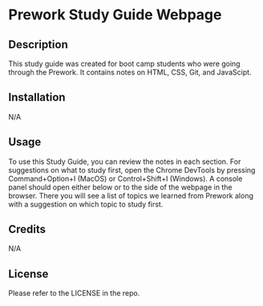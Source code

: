 # Prework Study Guide Webpage

## Description

This study guide was created for boot camp students who were going through the Prework. It contains notes on HTML, CSS, Git, and JavaScipt.

## Installation

N/A

## Usage

To use this Study Guide, you can review the notes in each section. For suggestions on what to study first, open the Chrome DevTools by pressing Command+Option+I (MacOS) or Control+Shift+I (Windows). A console panel should open either below or to the side of the webpage in the browser. There you will see a list of topics we learned from Prework along with a suggestion on which topic to study first. 

## Credits

N/A

## License

Please refer to the LICENSE in the repo.